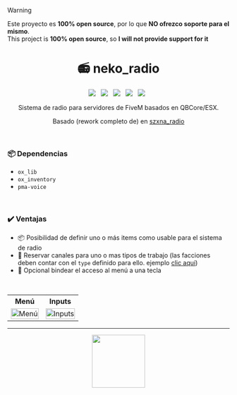> [!WARNING]  
> Este proyecto es **100% open source**, por lo que **NO ofrezco soporte para el mismo**. <br>
> This project is **100% open source**, so **I will not provide support for it**

<h1 align="center">📻 neko_radio</h1>

<p align="center">
  <img src="https://img.shields.io/github/repo-size/imkuroneko/neko_radio?style=flat"/> &nbsp;
  <img src="https://img.shields.io/github/languages/top/imkuroneko/neko_radio?style=flat"/> &nbsp;
  <img src="https://img.shields.io/github/last-commit/imkuroneko/neko_radio?color=pink&style=flat"/> &nbsp;
  <img src="https://img.shields.io/github/downloads/imkuroneko/neko_radio/total?logo=github"/> &nbsp;
  <img src="https://img.shields.io/github/v/release/imkuroneko/neko_radio?logo=github"/> &nbsp;
</p>

<p align="center">Sistema de radio para servidores de FiveM basados en QBCore/ESX. </p>
<p align="center">Basado (rework completo de) en <a href="https://github.com/SzXna/szxna_radio" target="_blank">szxna_radio</a> </p>

<br>

### 📦 Dependencias
- `ox_lib`
- `ox_inventory`
- `pma-voice`

<br>

### ✔️ Ventajas
- 📦 Posibilidad de definir uno o más items como usable para el sistema de radio
- 💼 Reservar canales para uno o mas tipos de trabajo (las facciones deben contar con el `type` definido para ello. ejemplo [clic aquí](https://github.com/qbcore-framework/qb-core/blob/main/shared/jobs.lua#L17))
- 🔘 Opcional bindear el acceso al menú a una tecla

<br>

<table>
    <tr> <th> Menú </th> <th> Inputs </th> </tr>
    <tr>
        <td> <img src="https://github.com/imkuroneko/neko_radio/assets/20273059/6b30e510-32e0-407f-88ad-2c0a3c03f2b5" width="100%" alt="Menú"/> </td>
        <td> <img src="https://github.com/imkuroneko/neko_radio/assets/20273059/f7485bc9-651a-4086-8359-234e0a46e01f" width="100%" alt="Inputs"/> </td>
    </tr>
</table>

-----

<p align="center">
  <a href="https://kuroneko.im" target="_blank">
    <img src="https://kuroneko.im/web/assets/images/profile.png" width="120">
  </a>
</p>

